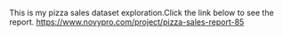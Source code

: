 This is my pizza sales dataset exploration.Click the link below to see the report.
https://www.novypro.com/project/pizza-sales-report-85
